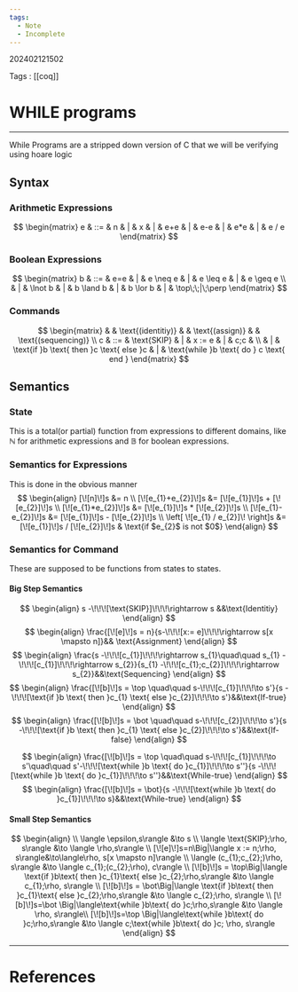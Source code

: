 ```yaml
---
tags:
  - Note
  - Incomplete
---
```

202402121502

Tags : [[coq]]
# WHILE programs
---
While Programs are a stripped down version of C that we will be verifying using hoare logic

## Syntax
### Arithmetic Expressions
$$
\begin{matrix}
e & ::= & n & | & x & | & e+e & | & e-e & | & e*e & | & e / e
\end{matrix}
$$
### Boolean Expressions
$$
\begin{matrix}
b  & ::= & e=e & | & e \neq e & | & e \leq e & | & e \geq e \\
 & | & \lnot b & | & b \land b & | & b \lor b & | & \top\;\;|\;\perp
\end{matrix}
$$

### Commands
$$
\begin{matrix}
 &  & \text{(identitiy)} &  & \text{(assign)} &  & \text{(sequencing)} \\
c  & ::= & \text{SKIP} & | & x := e & | & c;c &  \\
 & | & \text{if }b \text{ then }c \text{ else }c & | & \text{while }b \text{ do } c \text{ end }
\end{matrix}
$$
## Semantics
### State
This is a total(or partial) function from expressions to different domains, like $\mathbb{N}$ for arithmetic expressions and $\mathbb{B}$ for boolean expressions.
### Semantics for Expressions
This is done in the obvious manner
$$
\begin{align}
[\![n]\!]s &= n \\
[\![e_{1}+e_{2}]\!]s &= [\![e_{1}]\!]s + [\![e_{2}]\!]s \\
[\![e_{1}*e_{2}]\!]s &= [\![e_{1}]\!]s * [\![e_{2}]\!]s \\
[\![e_{1}-e_{2}]\!]s &= [\![e_{1}]\!]s - [\![e_{2}]\!]s \\
\left[ \![e_{1} / e_{2}]\! \right]s &= 
[\![e_{1}]\!]s / [\![e_{2}]\!]s & \text{if $e_{2}$ is not $0$}
\end{align}
$$

### Semantics for Command
These are supposed to be functions from states to states.
#### Big Step Semantics
$$
\begin{align}
s -\!\!\![\text{SKIP}]\!\!\!\rightarrow s &&\text{Identitiy}
\end{align}
$$
$$
\begin{align}
\frac{[\![e]\!]s = n}{s-\!\!\![x:= e]\!\!\!\rightarrow s[x \mapsto n]}&& \text{Assignment}
\end{align}
$$
$$
\begin{align}
\frac{s -\!\!\![c_{1}]\!\!\!\rightarrow s_{1}\quad\quad s_{1} -\!\!\![c_{1}]\!\!\!\rightarrow s_{2}}{s_{1} -\!\!\![c_{1};c_{2}]\!\!\!\rightarrow s_{2}}&&\text{Sequencing}
\end{align}
$$
$$
\begin{align}
\frac{[\![b]\!]s = \top \quad\quad s-\!\!\![c_{1}]\!\!\!\to s'}{s -\!\!\![\text{if }b \text{ then }c_{1} \text{ else }c_{2}]\!\!\!\to s'}&&\text{If-true}
\end{align}
$$
$$
\begin{align}
\frac{[\![b]\!]s = \bot \quad\quad s-\!\!\![c_{2}]\!\!\!\to s'}{s -\!\!\![\text{if }b \text{ then }c_{1} \text{ else }c_{2}]\!\!\!\to s'}&&\text{If-false}
\end{align}
$$

$$
\begin{align}
\frac{[\![b]\!]s = \top \quad\quad s-\!\!\![c_{1}]\!\!\!\to s'\quad\quad s'-\!\!\![\text{while }b \text{ do }c_{1}]\!\!\!\to s''}{s -\!\!\![\text{while }b \text{ do }c_{1}]\!\!\!\to s''}&&\text{While-true}
\end{align}
$$
$$
\begin{align}
\frac{[\![b]\!]s = \bot}{s -\!\!\![\text{while }b \text{ do }c_{1}]\!\!\!\to s}&&\text{While-true}
\end{align}
$$
#### Small Step Semantics
$$
\begin{align} \\
\langle \epsilon,s\rangle &\to s \\
\langle \text{SKIP};\rho, s\rangle &\to \langle \rho,s\rangle \\
[\![e]\!]s=n\Big|\langle x := n;\rho, s\rangle&\to\langle\rho, s[x \mapsto n]\rangle \\
\langle (c_{1};c_{2};)\rho, s\rangle &\to \langle c_{1};(c_{2};\rho), c\rangle \\
[\![b]\!]s = \top\Big|\langle \text{if }b\text{ then }c_{1}\text{ else }c_{2};\rho,s\rangle &\to \langle c_{1};\rho, s\rangle \\
[\![b]\!]s = \bot\Big|\langle \text{if }b\text{ then }c_{1}\text{ else }c_{2};\rho,s\rangle &\to \langle c_{2};\rho, s\rangle \\
[\![b]\!]s=\bot \Big|\langle\text{while }b\text{ do }c;\rho,s\rangle &\to \langle \rho, s\rangle\\
[\![b]\!]s=\top \Big|\langle\text{while }b\text{ do }c;\rho,s\rangle &\to \langle c;\text{while }b\text{ do }c; \rho, s\rangle
\end{align}
$$

---
# References
